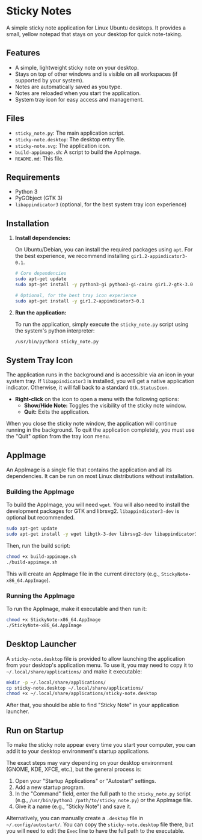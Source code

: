 # Sticky Notes

A simple sticky note application for Linux Ubuntu desktops. It provides a small, yellow notepad that stays on your desktop for quick note-taking.

## Features

- A simple, lightweight sticky note on your desktop.
- Stays on top of other windows and is visible on all workspaces (if supported by your system).
- Notes are automatically saved as you type.
- Notes are reloaded when you start the application.
- System tray icon for easy access and management.

## Files

- `sticky_note.py`: The main application script.
- `sticky-note.desktop`: The desktop entry file.
- `sticky-note.svg`: The application icon.
- `build-appimage.sh`: A script to build the AppImage.
- `README.md`: This file.

## Requirements

- Python 3
- PyGObject (GTK 3)
- `libappindicator3` (optional, for the best system tray icon experience)

## Installation

1.  **Install dependencies:**

    On Ubuntu/Debian, you can install the required packages using `apt`. For the best experience, we recommend installing `gir1.2-appindicator3-0.1`.

    ```bash
    # Core dependencies
    sudo apt-get update
    sudo apt-get install -y python3-gi python3-gi-cairo gir1.2-gtk-3.0

    # Optional, for the best tray icon experience
    sudo apt-get install -y gir1.2-appindicator3-0.1
    ```

2.  **Run the application:**

    To run the application, simply execute the `sticky_note.py` script using the system's python interpreter:

    ```bash
    /usr/bin/python3 sticky_note.py
    ```

## System Tray Icon

The application runs in the background and is accessible via an icon in your system tray. If `libappindicator3` is installed, you will get a native application indicator. Otherwise, it will fall back to a standard `Gtk.StatusIcon`.

-   **Right-click** on the icon to open a menu with the following options:
    -   **Show/Hide Note:** Toggles the visibility of the sticky note window.
    -   **Quit:** Exits the application.

When you close the sticky note window, the application will continue running in the background. To quit the application completely, you must use the "Quit" option from the tray icon menu.

## AppImage

An AppImage is a single file that contains the application and all its dependencies. It can be run on most Linux distributions without installation.

### Building the AppImage

To build the AppImage, you will need `wget`. You will also need to install the development packages for GTK and librsvg2. `libappindicator3-dev` is optional but recommended.

```bash
sudo apt-get update
sudo apt-get install -y wget libgtk-3-dev librsvg2-dev libappindicator3-dev
```

Then, run the build script:

```bash
chmod +x build-appimage.sh
./build-appimage.sh
```

This will create an AppImage file in the current directory (e.g., `StickyNote-x86_64.AppImage`).

### Running the AppImage

To run the AppImage, make it executable and then run it:

```bash
chmod +x StickyNote-x86_64.AppImage
./StickyNote-x86_64.AppImage
```

## Desktop Launcher

A `sticky-note.desktop` file is provided to allow launching the application from your desktop's application menu. To use it, you may need to copy it to `~/.local/share/applications/` and make it executable:

```bash
mkdir -p ~/.local/share/applications/
cp sticky-note.desktop ~/.local/share/applications/
chmod +x ~/.local/share/applications/sticky-note.desktop
```

After that, you should be able to find "Sticky Note" in your application launcher.

## Run on Startup

To make the sticky note appear every time you start your computer, you can add it to your desktop environment's startup applications.

The exact steps may vary depending on your desktop environment (GNOME, KDE, XFCE, etc.), but the general process is:

1.  Open your "Startup Applications" or "Autostart" settings.
2.  Add a new startup program.
3.  In the "Command" field, enter the full path to the `sticky_note.py` script (e.g., `/usr/bin/python3 /path/to/sticky_note.py`) or the AppImage file.
4.  Give it a name (e.g., "Sticky Note") and save it.

Alternatively, you can manually create a `.desktop` file in `~/.config/autostart/`. You can copy the `sticky-note.desktop` file there, but you will need to edit the `Exec` line to have the full path to the executable.
